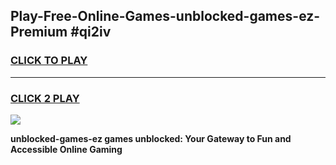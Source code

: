 
## Play-Free-Online-Games-unblocked-games-ez-Premium #qi2iv
<h3>
<a href="https://premium.freeplayer.one?title=unblocked-games-ez&ref=8M">CLICK TO PLAY</a></h3>
<hr>

<h3>
<a href="https://premium.freeplayer.one?title=unblocked-games-ez&ref=8M">CLICK 2 PLAY</a>
  
</h3>

<a href="https://premium.freeplayer.one?title=unblocked-games-ez&ref=8M"><img src="https://clearcache.store/games.png"></a>


**unblocked-games-ez games unblocked: Your Gateway to Fun and Accessible Online Gaming**
